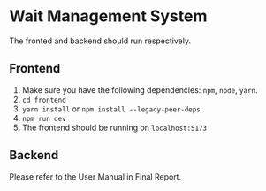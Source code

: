 # Wait Management System

The fronted and backend should run respectively.

## Frontend

1. Make sure you have the following dependencies: `npm`, `node`, `yarn`.
2. `cd frontend`
3. `yarn install` or `npm install --legacy-peer-deps`
4. `npm run dev`
5. The frontend should be running on `localhost:5173`

## Backend
Please refer to the User Manual in Final Report.
